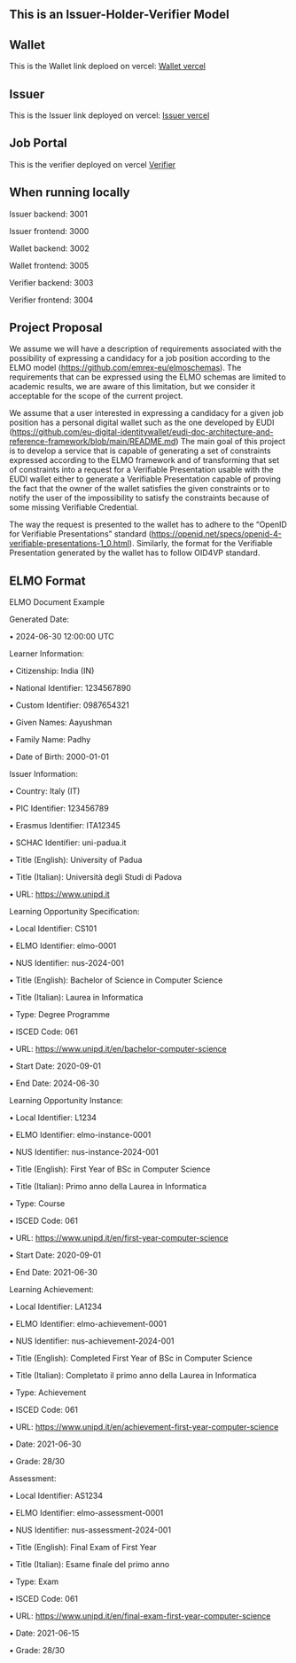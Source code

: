 ## This is an Issuer-Holder-Verifier Model

## Wallet
This is the Wallet link deploed on vercel:  [Wallet vercel](https://unipd-wallet.vercel.app)
## Issuer
This is the Issuer link deployed on vercel:  [Issuer vercel](https://issuerunipd.vercel.app/)
## Job Portal
This is the verifier deployed on vercel [Verifier](https://jobverifier.vercel.app/)

## When running locally
Issuer backend: 3001

Issuer frontend: 3000

Wallet backend: 3002

Wallet frontend: 3005

Verifier backend: 3003

Verifier frontend: 3004

## Project Proposal

We assume we will have a description of requirements associated with the possibility of expressing
a candidacy for a job position according to the ELMO model (https://github.com/emrex-eu/elmoschemas). The requirements that can be expressed using the ELMO schemas are limited to
academic results, we are aware of this limitation, but we consider it acceptable for the scope of the
current project.

We assume that a user interested in expressing a candidacy for a given job position has a personal
digital wallet such as the one developed by EUDI (https://github.com/eu-digital-identitywallet/eudi-doc-architecture-and-reference-framework/blob/main/README.md)
The main goal of this project is to develop a service that is capable of generating a set of constraints
expressed according to the ELMO framework and of transforming that set of constraints into a
request for a Verifiable Presentation usable with the EUDI wallet either to generate a Verifiable
Presentation capable of proving the fact that the owner of the wallet satisfies the given constraints
or to notify the user of the impossibility to satisfy the constraints because of some missing
Verifiable Credential.

The way the request is presented to the wallet has to adhere to the “OpenID for Verifiable
Presentations” standard (https://openid.net/specs/openid-4-verifiable-presentations-1_0.html).
Similarly, the format for the Verifiable Presentation generated by the wallet has to follow OID4VP
standard.

## ELMO Format

ELMO Document Example

Generated Date:

•	2024-06-30 12:00:00 UTC

Learner Information:

•	Citizenship: India (IN)

•	National Identifier: 1234567890

•	Custom Identifier: 0987654321

•	Given Names: Aayushman

•	Family Name: Padhy

•	Date of Birth: 2000-01-01

Issuer Information:

•	Country: Italy (IT)

•	PIC Identifier: 123456789

•	Erasmus Identifier: ITA12345

•	SCHAC Identifier: uni-padua.it

•	Title (English): University of Padua

•	Title (Italian): Università degli Studi di Padova

•	URL: https://www.unipd.it

Learning Opportunity Specification:

•	Local Identifier: CS101

•	ELMO Identifier: elmo-0001

•	NUS Identifier: nus-2024-001

•	Title (English): Bachelor of Science in Computer Science

•	Title (Italian): Laurea in Informatica

•	Type: Degree Programme

•	ISCED Code: 061

•	URL: https://www.unipd.it/en/bachelor-computer-science

•	Start Date: 2020-09-01

•	End Date: 2024-06-30

Learning Opportunity Instance:

•	Local Identifier: L1234

•	ELMO Identifier: elmo-instance-0001

•	NUS Identifier: nus-instance-2024-001

•	Title (English): First Year of BSc in Computer Science

•	Title (Italian): Primo anno della Laurea in Informatica

•	Type: Course

•	ISCED Code: 061

•	URL: https://www.unipd.it/en/first-year-computer-science

•	Start Date: 2020-09-01

•	End Date: 2021-06-30

Learning Achievement:

•	Local Identifier: LA1234

•	ELMO Identifier: elmo-achievement-0001

•	NUS Identifier: nus-achievement-2024-001

•	Title (English): Completed First Year of BSc in Computer Science

•	Title (Italian): Completato il primo anno della Laurea in Informatica

•	Type: Achievement

•	ISCED Code: 061

•	URL: https://www.unipd.it/en/achievement-first-year-computer-science

•	Date: 2021-06-30

•	Grade: 28/30

Assessment:

•	Local Identifier: AS1234

•	ELMO Identifier: elmo-assessment-0001

•	NUS Identifier: nus-assessment-2024-001

•	Title (English): Final Exam of First Year

•	Title (Italian): Esame finale del primo anno

•	Type: Exam

•	ISCED Code: 061

•	URL: https://www.unipd.it/en/final-exam-first-year-computer-science

•	Date: 2021-06-15

•	Grade: 28/30
